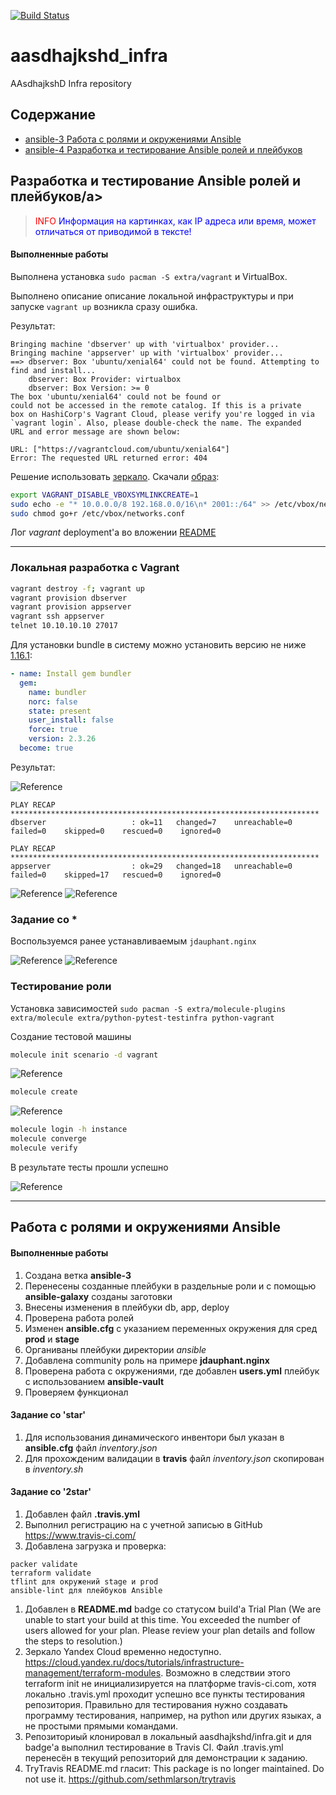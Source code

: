 [![Build Status](https://app.travis-ci.com/aasdhajkshd/infra.svg?branch=main)](https://app.travis-ci.com/aasdhajkshd/infra)

# aasdhajkshd_infra
AAsdhajkshD Infra repository

## Содержание

* [ansible-3 Работа с ролями и окружениями Ansible](#hw12)
* [ansible-4 Разработка и тестирование Ansible ролей и плейбуков](#hw13)

## <a name="hw13">Разработка и тестирование Ansible ролей и плейбуков/a>

> <span style="color:red">INFO</span>
<span style="color:blue">Информация на картинках, как IP адреса или время, может отличаться от приводимой в тексте!</span>

#### Выполненные работы

Выполнена установка `sudo pacman -S extra/vagrant` и VirtualBox.

Выполнено описание описание локальной инфраструктуры и при запуске `vagrant up` возникла сразу ошибка.

Результат:

```output
Bringing machine 'dbserver' up with 'virtualbox' provider...
Bringing machine 'appserver' up with 'virtualbox' provider...
==> dbserver: Box 'ubuntu/xenial64' could not be found. Attempting to find and install...
    dbserver: Box Provider: virtualbox
    dbserver: Box Version: >= 0
The box 'ubuntu/xenial64' could not be found or
could not be accessed in the remote catalog. If this is a private
box on HashiCorp's Vagrant Cloud, please verify you're logged in via
`vagrant login`. Also, please double-check the name. The expanded
URL and error message are shown below:

URL: ["https://vagrantcloud.com/ubuntu/xenial64"]
Error: The requested URL returned error: 404

```

Решение использовать [зеркало](https://habr.com/ru/articles/735700/).
Скачали [образ](https://releases.ubuntu.com/16.04/ubuntu-16.04.7-server-amd64.iso):

```bash
export VAGRANT_DISABLE_VBOXSYMLINKCREATE=1
sudo echo -e "* 10.0.0.0/8 192.168.0.0/16\n* 2001::/64" >> /etc/vbox/networks.conf
sudo chmod go+r /etc/vbox/networks.conf
```

Лог *vagrant* deployment'а во вложении [README](ansible/README.md)

---

### Локальная разработка с Vagrant

```bash
vagrant destroy -f; vagrant up
vagrant provision dbserver
vagrant provision appserver
vagrant ssh appserver
telnet 10.10.10.10 27017
```

Для установки bundle в систему можно установить версию не ниже [1.16.1](https://github.com/express42/reddit/blob/monolith/Gemfile.lock):

```yaml
- name: Install gem bundler
  gem:
    name: bundler
    norc: false
    state: present
    user_install: false
    force: true
    version: 2.3.26
  become: true
```

Результат:

![Reference](img/Screenshot_20231119_015627.png)

```output
PLAY RECAP *********************************************************************
dbserver                   : ok=11   changed=7    unreachable=0    failed=0    skipped=0    rescued=0    ignored=0

PLAY RECAP *********************************************************************
appserver                  : ok=29   changed=18   unreachable=0    failed=0    skipped=17   rescued=0    ignored=0
```

![Reference](img/Screenshot_20231119_020000.png)
![Reference](img/Screenshot_20231119_023931.png)

### Задание со *

Воспользуемся ранее устанавливаемым `jdauphant.nginx`

![Reference](img/Screenshot_20231119_025851.png)
![Reference](img/Screenshot_20231119_030040.png)

### Тестирование роли

Установка зависимостей `sudo pacman -S extra/molecule-plugins extra/molecule extra/python-pytest-testinfra python-vagrant`

Создание тестовой машины

```bash
molecule init scenario -d vagrant
```

![Reference](img/Screenshot_20231119_031602.png)

```bash
molecule create
```

![Reference](img/Screenshot_20231119_032026.png)

```bash
molecule login -h instance
molecule converge
molecule verify
```

В результате тесты прошли успешно

![Reference](img/Screenshot_20231119_032440.png)

---

## <a name="hw12">Работа с ролями и окружениями Ansible
#### Выполненные работы

1. Создана ветка **ansible-3**
2. Перенесены созданные плейбуки в раздельные роли и с помощью **ansible-galaxy** созданы заготовки
3. Внесены изменения в плейбуки db, app, deploy
4. Проверена работа ролей
5. Изменен **ansible.cfg** с указанием переменных окружения для сред **prod** и **stage**
6. Органиваны плейбуки директории *ansible*
7. Добавлена community роль на примере **jdauphant.nginx**
8. Проверена работа с окружениями, где добавлен **users.yml** плейбук с использованием **ansible-vault**
9. Проверяем функционал

#### Задание со 'star'
1. Для использования динамического инвентори был указан в **ansible.cfg** файл *inventory.json*
2. Для прохожденим валидации в **travis** файл *inventory.json* скопирован в *inventory.sh*

#### Задание со '2star'
1. Добавлен файл **.travis.yml**
2. Выполнил регистрацию на с учетной записью в GitHub https://www.travis-ci.com/
3. Добавлена загрузка и проверка:
```
packer validate
terraform validate
tflint для окружений stage и prod
ansible-lint для плейбуков Ansible
```
1. Добавлен в **README.md** badge со статусом build'а Trial Plan (We are unable to start your build at this time. You exceeded the number of users allowed for your plan. Please review your plan details and follow the steps to resolution.)
2. Зеркало Yandex Cloud временно недоступно. https://cloud.yandex.ru/docs/tutorials/infrastructure-management/terraform-modules. Возможно в следствии этого terraform init не инициализируется на платформе travis-ci.com, хотя локально .travis.yml проходит успешно все пункты тестирования репозитория. Правильно для тестирования нужно создавать программу тестирования, например, на python или других языках, а не простыми прямыми командами.
2. Репозиториый клонировал в локальный aasdhajkshd/infra.git и для badge'а выполнил тестирование в Travis CI. Файл .travis.yml перенесён в текущий репозиторий для демонстрации к заданию.
3. TryTravis README.md гласит: This package is no longer maintained. Do not use it. https://github.com/sethmlarson/trytravis
